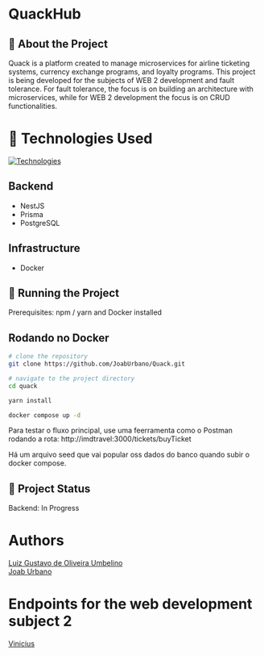 # QuackHub

## 📑 About the Project
Quack is a platform created to manage microservices for airline ticketing systems, currency exchange programs, and loyalty programs.
This project is being developed for the subjects of WEB 2 development and fault tolerance. For fault tolerance, the focus is on building an architecture with microservices, while for WEB 2 development the focus is on CRUD functionalities.

# 🔧 Technologies Used
[![Technologies](https://skillicons.dev/icons?i=docker,ts,nest,postgres,prisma)]()

## Backend
* NestJS
* Prisma
* PostgreSQL

## Infrastructure
* Docker

## 📣 Running the Project
Prerequisites: npm / yarn and Docker installed

<h2>Rodando no Docker</h2>

```bash
# clone the repository
git clone https://github.com/JoabUrbano/Quack.git

# navigate to the project directory
cd quack

yarn install

docker compose up -d
```


Para testar o fluxo principal, use uma feerramenta como o Postman rodando a rota:
http://imdtravel:3000/tickets/buyTicket

Há um arquivo seed que vai popular oss dados do banco quando subir o docker compose.


## :dart: Project Status
Backend: In Progress  


# Authors
<a href="https://github.com/luizgustavoou">Luiz Gustavo de Oliveira Umbelino</a><br>
<a href="https://github.com/JoabUrbano">Joab Urbano</a><br>

# Endpoints for the web development subject 2
<a href="https://github.com/Viniciusfqmedeiros">Vinicius</a><br>

